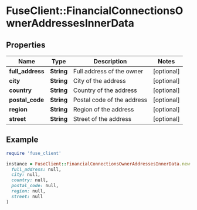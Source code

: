 # FuseClient::FinancialConnectionsOwnerAddressesInnerData

## Properties

| Name | Type | Description | Notes |
| ---- | ---- | ----------- | ----- |
| **full_address** | **String** | Full address of the owner | [optional] |
| **city** | **String** | City of the address | [optional] |
| **country** | **String** | Country of the address | [optional] |
| **postal_code** | **String** | Postal code of the address | [optional] |
| **region** | **String** | Region of the address | [optional] |
| **street** | **String** | Street of the address | [optional] |

## Example

```ruby
require 'fuse_client'

instance = FuseClient::FinancialConnectionsOwnerAddressesInnerData.new(
  full_address: null,
  city: null,
  country: null,
  postal_code: null,
  region: null,
  street: null
)
```

